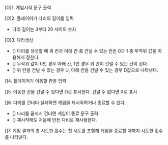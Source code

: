 [O]1. 게임시작 문구 출력

[O]2. 플레이어가 다리의 길이를 입력
  - [](예외처리)다리 길이는 3부터 20 사이의 숫자

[O]3. 다리생성
  - [] 다리를 생성할 때 위 칸과 아래 칸 중 건널 수 있는 칸은 0과 1 중 무작위 값을 이용해서 정한다.
  - [] 무작위 값이 0인 경우 아래 칸, 1인 경우 위 칸이 건널 수 있는 칸이 된다.
  - [] 위 칸을 건널 수 있는 경우 U, 아래 칸을 건널 수 있는 경우 D값으로 나타낸다.

[]4. 플레이어가 이동할 칸을 입력

[]5. 이동한 칸을 건널 수 있다면 O로 표시한다. 건널 수 없다면 X로 표시

[]6. 다리를 건너다 실패하면 게임을 재시작하거나 종료할 수 있다.
  - [] 다리를 끝까지 건너면 게임이 종료 문구 출력
  - [] 재시작해도 처음에 만든 다리로 재사용한다.

[]7. 게임 결과의 총 시도한 횟수는 첫 시도를 포함해 게임을 종료할 때까지 시도한 횟수를 나타낸다.
